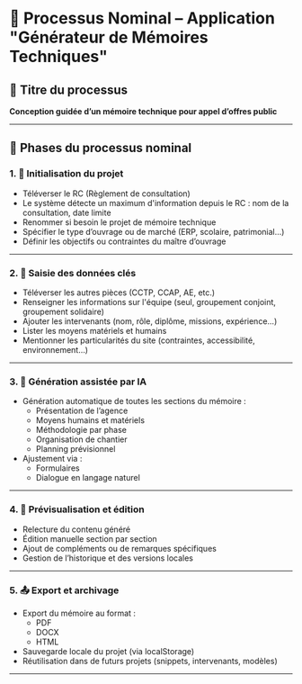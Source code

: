 # 🧭 Processus Nominal – Application "Générateur de Mémoires Techniques"

## 🎯 Titre du processus

**Conception guidée d’un mémoire technique pour appel d’offres public**

---

## 📌 Phases du processus nominal

### 1. 🏁 Initialisation du projet

- Téléverser le RC (Règlement de consultation)
- Le système détecte un maximum d'information depuis le RC : nom de la consultation, date limite
- Renommer si besoin le projet de mémoire technique
- Spécifier le type d’ouvrage ou de marché (ERP, scolaire, patrimonial…)
- Définir les objectifs ou contraintes du maître d’ouvrage

---

### 2. 📝 Saisie des données clés

- Téléverser les autres pièces (CCTP, CCAP, AE, etc.)
- Renseigner les informations sur l'équipe (seul, groupement conjoint, groupement solidaire)
- Ajouter les intervenants (nom, rôle, diplôme, missions, expérience…)
- Lister les moyens matériels et humains
- Mentionner les particularités du site (contraintes, accessibilité, environnement…)

---

### 3. 🤖 Génération assistée par IA

- Génération automatique de toutes les sections du mémoire :
  - Présentation de l’agence
  - Moyens humains et matériels
  - Méthodologie par phase
  - Organisation de chantier
  - Planning prévisionnel
- Ajustement via :
  - Formulaires
  - Dialogue en langage naturel

---

### 4. 🧾 Prévisualisation et édition

- Relecture du contenu généré
- Édition manuelle section par section
- Ajout de compléments ou de remarques spécifiques
- Gestion de l’historique et des versions locales

---

### 5. 📤 Export et archivage

- Export du mémoire au format :
  - PDF
  - DOCX
  - HTML
- Sauvegarde locale du projet (via localStorage)
- Réutilisation dans de futurs projets (snippets, intervenants, modèles)

---
